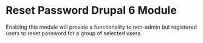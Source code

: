 # Reset Password Drupal 6 Module

Enabling this module will provide a functionality to non-admin but registered users to reset password for a group of selected users. 
